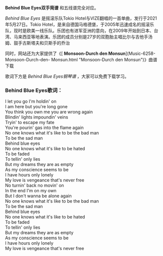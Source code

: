 

**Behind Blue Eyes双手简谱** 和五线谱完全对应。

_Behind Blue Eyes_ 是摇滚乐队Tokio Hotel与VIZE翻唱的一首单曲，发行于2021年5月27日。Tokio
Hotel，是来自德国马格德堡，于2005年迅速成名的摇滚乐队，现时是欧美一线乐队。乐团也有进军亚洲的意向，在2009年开始到日本、台湾、马来西亚等地表演。乐团的成员分别是27岁的双胞胎主唱比尔与吉他手汤姆、鼓手古斯塔夫和贝斯手的乔治

同时，网站还为大家提供了《[ **Monsoon-Durch den Monsun**](Music-6258-Monsoon-Durch-den-
Monsun.html "Monsoon-Durch den Monsun")》曲谱下载

歌词下方是 _Behind Blue Eyes钢琴谱_ ，大家可以免费下载学习。

### Behind Blue Eyes歌词：

I let you go I'm holdin' on  
I am here but you're long gone  
You think you own me you are wrong again  
Blindin' lights impoundin' veins  
Tryin' to escape my fate  
You're pourin' gas into the flame again  
No one knows what it's like to be the bad man  
To be the sad man  
Behind blue eyes  
No one knows what it's like to be hated  
To be faded  
To tellin' only lies  
But my dreams they are as empty  
As my conscience seems to be  
I have hours only lonely  
My love is vеngeance that's nevеr free  
No turnin' back no movin' on  
In the end I'm on my own  
But I don't wanna be alone again  
No one knows what it's like to be the bad man  
To be the sad man  
Behind blue eyes  
No one knows what it's like to be hated  
To be faded  
To tellin' only lies  
But my dreams they are as empty  
As my conscience seems to be  
I have hours only lonely  
My love is vengeance that's never free

